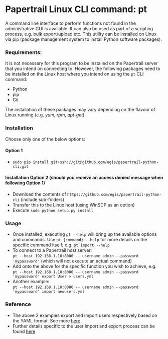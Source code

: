 # Papertrail Linux CLI command: pt

A command line interface to perform functions not found in the administrative GUI is available. It can also be used as part of a scripting process, e.g. bulk export/upload etc. This utility can be installed on Linux via pip (package management system to install Python software packages).

### Requirements:
It is not necessary for this program to be installed on the Papertrail server that you intend on connecting to. However, the following packages need to be installed on the Linux host where you intend on using the `pt` CLI command:
 * Python
 * pip
 * Git
 
The installation of these packages may vary depending on the flavour of Linux running (e.g. *yum*, *rpm*, *apt-get*)

### Installation
Choose only one of the below options:

#### Option 1
* `sudo pip install git+ssh://git@github.com/egis/papertrail-python-cli.git`

#### Installation Option 2 (should you receive an access denied message when following Option 1)
 * Download the contents of `https://github.com/egis/papertrail-python-cli` (include sub-folders)
 * Transfer this to the Linux host (using WinSCP as an option)
 * Execute `sudo python setup.py install`

### Usage
 * Once installed, executing `pt --help` will bring up the available options and commands. Use `pt {command} --help` for more details on the specific command itself; e.g. `pt import --help`
 * To connect to a Papertrail host server:<br>
    `pt --host 192.168.1.10:8080 -- username admin --password 'mypassword'` (which will not execute an actual command)
 * Add onto the above for the specific function you wish to achieve, e.g.<br>
    `pt --host 192.168.1.10:8080 -- username admin --password 'mypassword' export User > users.yml`
 * Another example:<br>
    `pt --host 192.168.1.10:8080 -- username admin --password 'mypassword' import newusers.yml`

### Reference
 * The above 2 examples export and import users respectively based on the YAML format. See more [here](../configuration/yaml-config.md)
 * Further details specific to the user import and export process can be found [here](../configuration/user-export-and-import.md)
